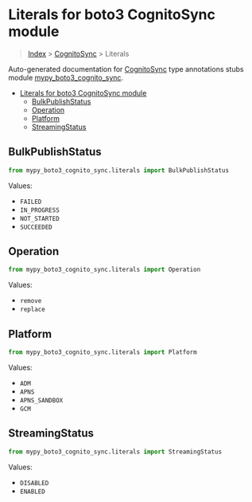 # Literals for boto3 CognitoSync module

> [Index](..) > [CognitoSync](.) > Literals

Auto-generated documentation for
[CognitoSync](https://boto3.amazonaws.com/v1/documentation/api/latest/reference/services/cognito-sync.html#CognitoSync)
type annotations stubs module
[mypy_boto3_cognito_sync](https://pypi.org/project/mypy-boto3-cognito-sync/).

- [Literals for boto3 CognitoSync module](#literals-for-boto3-cognitosync-module)
  - [BulkPublishStatus](#bulkpublishstatus)
  - [Operation](#operation)
  - [Platform](#platform)
  - [StreamingStatus](#streamingstatus)

## BulkPublishStatus

```python
from mypy_boto3_cognito_sync.literals import BulkPublishStatus
```

Values:

- `FAILED`
- `IN_PROGRESS`
- `NOT_STARTED`
- `SUCCEEDED`

## Operation

```python
from mypy_boto3_cognito_sync.literals import Operation
```

Values:

- `remove`
- `replace`

## Platform

```python
from mypy_boto3_cognito_sync.literals import Platform
```

Values:

- `ADM`
- `APNS`
- `APNS_SANDBOX`
- `GCM`

## StreamingStatus

```python
from mypy_boto3_cognito_sync.literals import StreamingStatus
```

Values:

- `DISABLED`
- `ENABLED`
